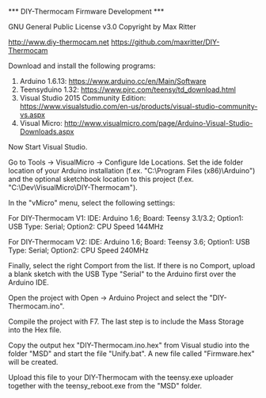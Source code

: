 
*** DIY-Thermocam Firmware Development ***

GNU General Public License v3.0
Copyright by Max Ritter

http://www.diy-thermocam.net
https://github.com/maxritter/DIY-Thermocam

Download and install the following programs:

1. Arduino 1.6.13:                      https://www.arduino.cc/en/Main/Software
2. Teensyduino 1.32:                    https://www.pjrc.com/teensy/td_download.html
3. Visual Studio 2015 Community Edition: https://www.visualstudio.com/en-us/products/visual-studio-community-vs.aspx
4. Visual Micro:                         http://www.visualmicro.com/page/Arduino-Visual-Studio-Downloads.aspx

Now Start Visual Studio.

Go to Tools -> VisualMicro -> Configure Ide Locations. 
Set the ide folder location of your Arduino installation (f.ex. "C:\Program Files (x86)\Arduino") and the optional sketchbook location to this project (f.ex. "C:\Dev\VisualMicro\DIY-Thermocam\").

In the "vMicro" menu, select the following settings:

For DIY-Thermocam V1:
IDE: Arduino 1.6; 
Board: Teensy 3.1/3.2; 
Option1: USB Type: Serial; 
Option2: CPU Speed 144MHz 

For DIY-Thermocam V2:
IDE: Arduino 1.6; 
Board: Teensy 3.6; 
Option1: USB Type: Serial; 
Option2: CPU Speed 240MHz

Finally, select the right Comport from the list. 
If there is no Comport, upload a blank sketch with the USB Type "Serial" to the Arduino first over the Arduino IDE.

Open the project with Open -> Arduino Project and select the "DIY-Thermocam.ino". 

Compile the project with F7. The last step is to include the Mass Storage into the Hex file.

Copy the output hex "DIY-Thermocam.ino.hex" from Visual studio into the folder "MSD" and start the file "Unify.bat". A new file called "Firmware.hex" will be created.

Upload this file to your DIY-Thermocam with the teensy.exe uploader together with the teensy_reboot.exe from the "MSD" folder.
